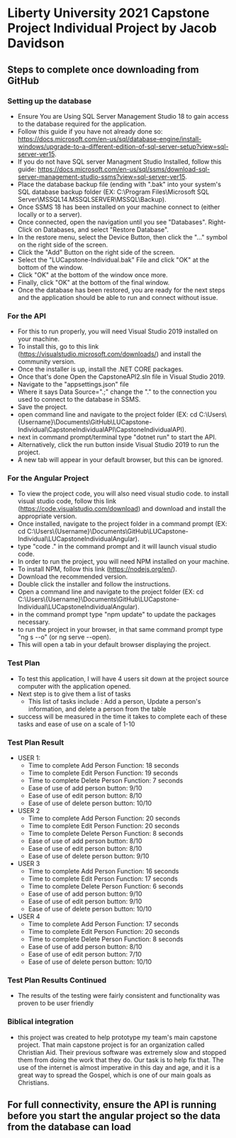 # Liberty University 2021 Capstone Project Individual Project by Jacob Davidson

## Steps to complete once downloading from GitHub

### Setting up the database
  - Ensure You are Using SQL Server Management Studio 18 to gain access to the database required for the application.
  - Follow this guide if you have not already done so: https://docs.microsoft.com/en-us/sql/database-engine/install-windows/upgrade-to-a-different-edition-of-sql-server-setup?view=sql-server-ver15.
  - If you do not have SQL server Managment Studio Installed, follow this guide: https://docs.microsoft.com/en-us/sql/ssms/download-sql-server-management-studio-ssms?view=sql-server-ver15.
  - Place the database backup file (ending with ".bak" into your system's SQL database backup folder (EX: C:\Program Files\Microsoft SQL Server\MSSQL14.MSSQLSERVER\MSSQL\Backup).
  - Once SSMS 18 has been installed on your machine connect to (either locally or to a server).
  - Once connected, open the navigation until you see "Databases". Right-Click on Databases, and select "Restore Database".
  - In the restore menu, select the Device Button, then click the "..." symbol on the right side of the screen.
  - Click the "Add" Button on the right side of the screen.
  - Select the "LUCapstone-Individual.bak" File and click "OK" at the bottom of the window.
  - Click "OK" at the bottom of the window once more.
  - Finally, click "OK" at the bottom of the final window.
  - Once the database has been restored, you are ready for the next steps and the application should be able to run and connect without issue.
  
### For the API
  - For this to run properly, you will need Visual Studio 2019 installed on your machine.
  - To install this, go to this link (https://visualstudio.microsoft.com/downloads/) and install the community version.
  - Once the installer is up, install the .NET CORE packages.
  - Once that's done Open the CapstoneAPI2.sln file in Visual Studio 2019.
  - Navigate to the "appsettings.json" file
  - Where it says Data Source=".;" change the "." to the connection you used to connect to the database in SSMS.
  - Save the project.
  - open command line and navigate to the project folder (EX: cd C:\Users\\{Username}\Documents\GitHub\LUCapstone-Individual\CapstoneIndividualAPI\CapstoneIndividualAPI).
  - next in command prompt/terminal type "dotnet run" to start the API.
  - Alternatively, click the run button inside Visual Studio 2019 to run the project.
  - A new tab will appear in your default browser, but this can be ignored.
  
### For the Angular Project
  - To view the project code, you will also need visual studio code. to install visual studio code, follow this link (https://code.visualstudio.com/download) and download and install the appropriate version.
  - Once installed, navigate to the project folder in a command prompt (EX: cd C:\Users\\{Username}\Documents\GitHub\LUCapstone-Individual\LUCapstoneIndividualAngular).
  - type "code ." in the command prompt and it will launch visual studio code.
  - In order to run the project, you will need NPM installed on your machine.
  - To install NPM, follow this link (https://nodejs.org/en/).
  - Download the recommended version.
  - Double click the installer and follow the instructions.
  - Open a command line and navigate to the project folder (EX: cd C:\Users\\{Username}\Documents\GitHub\LUCapstone-Individual\LUCapstoneIndividualAngular).
  - in the command prompt type "npm update" to update the packages necessary.
  - to run the project in your browser, in that same command prompt type "ng s --o" (or ng serve --open).
  - This will open a tab in your default browser displaying the project.

### Test Plan
  - To test this application, I will have 4 users sit down at the project source computer with the application opened.
  - Next step is to give them a list of tasks
    - This list of tasks include : Add a person, Update a person's information, and delete a person from the table
  - success will be measured in the time it takes to complete each of these tasks and ease of use on a scale of 1-10

### Test Plan Result
  - USER 1: 
    - Time to complete Add Person Function: 18 seconds
    - Time to complete Edit Person Function: 19 seconds
    - Time to complete Delete Person Function: 7 seconds
    - Ease of use of add person button: 9/10
    - Ease of use of edit person button: 8/10
    - Ease of use of delete person button: 10/10
  - USER 2
    - Time to complete Add Person Function: 20 seconds
    - Time to complete Edit Person Function: 20 seconds
    - Time to complete Delete Person Function: 8 seconds
    - Ease of use of add person button: 8/10
    - Ease of use of edit person button: 8/10
    - Ease of use of delete person button: 9/10
  - USER 3
    - Time to complete Add Person Function: 16 seconds
    - Time to complete Edit Person Function: 17 seconds
    - Time to complete Delete Person Function: 6 seconds
    - Ease of use of add person button: 9/10
    - Ease of use of edit person button: 9/10
    - Ease of use of delete person button: 10/10
  - USER 4
    - Time to complete Add Person Function: 17 seconds
    - Time to complete Edit Person Function: 20 seconds
    - Time to complete Delete Person Function: 8 seconds
    - Ease of use of add person button: 8/10
    - Ease of use of edit person button: 7/10
    - Ease of use of delete person button: 10/10

### Test Plan Results Continued
  - The results of the testing were fairly consistent and functionality was proven to be user friendly

### Biblical integration
  - this project was created to help prototype my team's main capstone project. That main capstone project is for an organization called Christian Aid. Their previous software was extremely slow and stopped them from doing the work that they do. Our task is to help fix that. The use of the internet is almost imperative in this day and age, and it is a great way to spread the Gospel, which is one of our main goals as Christians.
  
## For full connectivity, ensure the API is running before you start the angular project so the data from the database can load
  
  
  
  
